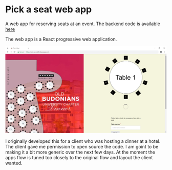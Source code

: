 # Pick a seat web app

A web app for reserving seats at an event. The backend code is available [here](https://www.github.com/mungujn/pick-a-seat-backend)

The web app is a React progressive web application.

![Screenshot](https://github.com/mungujn/pick-a-seat-frontend/raw/master/public/screenshot.JPG "App screenshot")

I originally developed this for a client who was hosting a dinner at a hotel. The client gave me permission to open source the code. I am goint to be making it a bit more generic over the next few days. At the moment the apps flow is tuned too closely to the original flow and layout the client wanted.